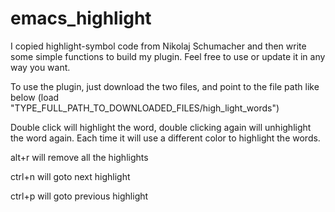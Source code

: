 # emacs_highlight
I copied highlight-symbol code from Nikolaj Schumacher and then write some simple functions to build my plugin. Feel free to use or update it in any way you want.

To use the plugin, just download the two files, and point to the file path like below
(load "TYPE_FULL_PATH_TO_DOWNLOADED_FILES/high_light_words")

Double click will highlight the word, double clicking again will unhighlight the word again.
Each time it will use a different color to highlight the words.

alt+r  will remove all the highlights



ctrl+n  will goto next highlight



ctrl+p  will goto previous highlight


